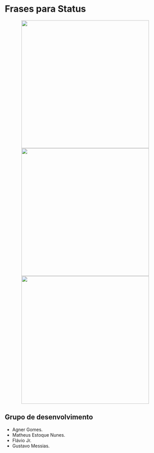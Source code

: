 # Frases para Status


<p align="center">
    <img src="https://scontent.fcpq4-1.fna.fbcdn.net/v/t1.0-9/75223793_123338199088363_3077351527942193152_n.png?_nc_cat=111&_nc_oc=AQktbNGFRGR8QVHdyL7gCDhNmOcCKB4OY1fP54vHChmDSgnDB2v77l_2DlD5j62518s&_nc_ht=scontent.fcpq4-1.fna&oh=668857f6a17cb462903dd5e83ecc8813&oe=5E4E2001" width="400"/>
    <img src="https://scontent.fcpq4-1.fna.fbcdn.net/v/t1.0-9/74567070_123338189088364_1888713315819978752_n.png?_nc_cat=101&_nc_oc=AQnmgBBergXvA_-58qQomD6jrQBzmrhGzw3DirzIf1Rn7YxIFiMDohwjm3tIL9OAc7I&_nc_ht=scontent.fcpq4-1.fna&oh=9a66fadac7617bed9a82db1f18dbc701&oe=5E5A83E1" width="400"/>
    <img src="https://scontent.fcpq4-1.fna.fbcdn.net/v/t1.0-9/75380227_123338229088360_1670280783908044800_n.png?_nc_cat=110&_nc_oc=AQn_lS1C8j1gecHyej-kVYfdCCBxq6cJH_neyanY70UwoAlNcUMxciie2CGy9UgpzQQ&_nc_ht=scontent.fcpq4-1.fna&oh=4f2373cb134122a2a0506f61eba50a4a&oe=5E51A3DD" width="400"/>
</p>

## Grupo de desenvolvimento

- Agner Gomes.
- Matheus Estoque Nunes.
- Flávio Jr.
- Gustavo Messias.






